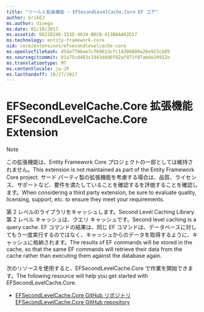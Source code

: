 ```yaml
---
title: "ツールと拡張機能 - EFSecondLevelCache.Core EF コア"
author: ErikEJ
ms.author: divega
ms.date: 01/19/2017
ms.assetid: 6021D246-151D-4634-B0CB-413BAAA82D17
ms.technology: entity-framework-core
uid: core/extensions/efsecondlevelcache-core
ms.openlocfilehash: d54a770bae7c769613cfc14306880a28e923cb05
ms.sourcegitcommit: 01a75cd483c1943ddd6f82af971f07abde20912e
ms.translationtype: MT
ms.contentlocale: ja-JP
ms.lasthandoff: 10/27/2017
---
```

# <a name="efsecondlevelcachecore-extension"></a><span data-ttu-id="d632e-102">EFSecondLevelCache.Core 拡張機能</span><span class="sxs-lookup"><span data-stu-id="d632e-102">EFSecondLevelCache.Core Extension</span></span>

> [!NOTE]  
> <span data-ttu-id="d632e-103">この拡張機能は、Entity Framework Core プロジェクトの一部としては維持されません。</span><span class="sxs-lookup"><span data-stu-id="d632e-103">This extension is not maintained as part of the Entity Framework Core project.</span></span> <span data-ttu-id="d632e-104">サード パーティ製の拡張機能を考慮する場合は、品質、ライセンス、サポートなど、要件を満たしていることを確認するを評価することを確認します。</span><span class="sxs-lookup"><span data-stu-id="d632e-104">When considering a third party extension, be sure to evaluate quality, licensing, support, etc. to ensure they meet your requirements.</span></span>

<span data-ttu-id="d632e-105">第 2 レベルのライブラリをキャッシュします。</span><span class="sxs-lookup"><span data-stu-id="d632e-105">Second Level Caching Library.</span></span> <span data-ttu-id="d632e-106">第 2 レベル キャッシュは、クエリ キャッシュです。</span><span class="sxs-lookup"><span data-stu-id="d632e-106">Second level caching is a query cache.</span></span> <span data-ttu-id="d632e-107">EF コマンドの結果は、同じ EF コマンドは、データベースに対してもう一度実行するのではなく、キャッシュからのデータを取得するように、キャッシュに格納されます。</span><span class="sxs-lookup"><span data-stu-id="d632e-107">The results of EF commands will be stored in the cache, so that the same EF commands will retrieve their data from the cache rather than executing them against the database again.</span></span>

<span data-ttu-id="d632e-108">次のリソースを使用すると、EFSecondLevelCache.Core で作業を開始できます。</span><span class="sxs-lookup"><span data-stu-id="d632e-108">The following resource will help you get started with EFSecondLevelCache.Core.</span></span>
* [<span data-ttu-id="d632e-109">EFSecondLevelCache.Core GitHub リポジトリ</span><span class="sxs-lookup"><span data-stu-id="d632e-109">EFSecondLevelCache.Core GitHub repository</span></span>](https://github.com/VahidN/EFSecondLevelCache.Core/)
